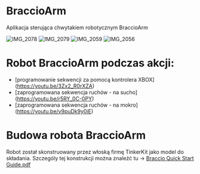 # BraccioArm
Aplikacja sterująca chwytakiem robotycznym BraccioArm


![IMG_2078](https://user-images.githubusercontent.com/17962241/168301992-3848d034-9c97-40a4-adbb-84b9eed19011.JPG)
![IMG_2079](https://user-images.githubusercontent.com/17962241/168302493-e2699732-4b82-441f-8a51-3aa093014c58.JPG)
![IMG_2059](https://user-images.githubusercontent.com/17962241/168302419-0a02c997-285a-44db-af5a-e7a33804f2fd.JPG)
![IMG_2056](https://user-images.githubusercontent.com/17962241/168302748-4f3847d8-c76e-4289-9615-794eab858bb7.JPG)

# Robot BraccioArm podczas akcji:
* [programowanie sekwencji za pomocą kontrolera XBOX] (https://youtu.be/3Zx2_R0rXZA)
* [zaprogramowana sekwencja ruchów - na sucho] (https://youtu.be/r5RY_0C-0PY)
* [zaprogramowana sekwencja ruchów - na mokro] (https://youtu.be/v9puDk9y0iE)

# Budowa robota BraccioArm
Robot został skonstruowany przez włoską firmę TinkerKit jako model do składania. Szczególy tej konstrukcji można znaleźć tu -> [Braccio Quick Start Guide.pdf](https://github.com/adambla76/BraccioArm/files/8688595/Braccio.Quick.Start.Guide.pdf) 
